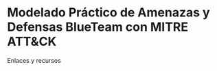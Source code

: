 Modelado Práctico de Amenazas y Defensas BlueTeam con MITRE ATT&CK
=======================

Enlaces y recursos
